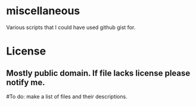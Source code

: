 # miscellaneous

Various scripts that I could have used github gist for.

# License
Mostly public domain. If file lacks license please notify me.
------
#To do: 
make a list of files and their descriptions.
